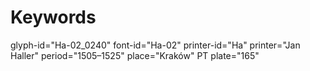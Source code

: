 # Keywords
glyph-id="Ha-02_0240"
font-id="Ha-02"
printer-id="Ha"
printer="Jan Haller"
period="1505–1525"
place="Kraków"
PT plate="165"
